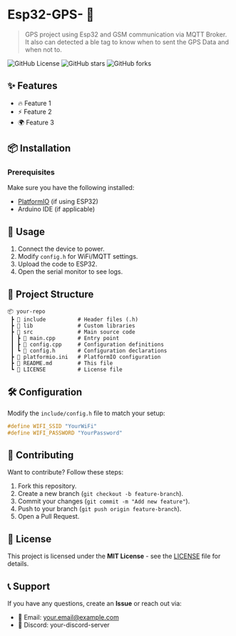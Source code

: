 # Esp32-GPS- 🚀

> GPS project using Esp32 and GSM communication via MQTT Broker. It also can detected a ble tag to know when to sent the GPS Data and when not to.

![GitHub License](https://img.shields.io/github/license/GeGou/Esp32-GPS-)
![GitHub stars](https://img.shields.io/github/stars/GeGou/Esp32-GPS-)
![GitHub forks](https://img.shields.io/github/forks/GeGou/Esp32-GPS-)

## ✨ Features
- 🔥 Feature 1
- ⚡ Feature 2 
- 🌍 Feature 3

## 📦 Installation

### Prerequisites
Make sure you have the following installed:
- [PlatformIO](https://platformio.org/) (if using ESP32)
- Arduino IDE (if applicable)

## 🚀 Usage
1. Connect the device to power.
2. Modify `config.h` for WiFi/MQTT settings.
3. Upload the code to ESP32.
4. Open the serial monitor to see logs.

## 📁 Project Structure
```
📦 your-repo
 ┣ 📂 include          # Header files (.h)
 ┣ 📂 lib              # Custom libraries
 ┣ 📂 src              # Main source code
 ┃ ┣ 📜 main.cpp       # Entry point
 ┃ ┣ 📜 config.cpp     # Configuration definitions
 ┃ ┗ 📜 config.h       # Configuration declarations
 ┣ 📜 platformio.ini   # PlatformIO configuration
 ┣ 📜 README.md        # This file
 ┗ 📜 LICENSE          # License file
```

## 🛠 Configuration
Modify the `include/config.h` file to match your setup:
```cpp
#define WIFI_SSID "YourWiFi"
#define WIFI_PASSWORD "YourPassword"
```

## 🤝 Contributing
Want to contribute? Follow these steps:
1. Fork this repository.
2. Create a new branch (`git checkout -b feature-branch`).
3. Commit your changes (`git commit -m "Add new feature"`).
4. Push to your branch (`git push origin feature-branch`).
5. Open a Pull Request.

## 📜 License
This project is licensed under the **MIT License** - see the [LICENSE](LICENSE) file for details.

## 📞 Support
If you have any questions, create an **Issue** or reach out via:
- 📧 Email: your.email@example.com
- 💬 Discord: your-discord-server
